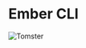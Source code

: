 
# Ember CLI

![Tomster](http://media.mediatemple.netdna-cdn.com/wp-content/uploads/2013/11/emberjs-logo.png)


